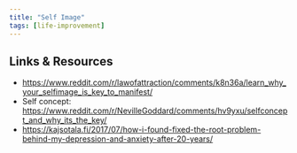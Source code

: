 ```yaml
---
title: "Self Image"
tags: [life-improvement]
---
```


## Links & Resources
- https://www.reddit.com/r/lawofattraction/comments/k8n36a/learn_why_your_selfimage_is_key_to_manifest/
- Self concept: https://www.reddit.com/r/NevilleGoddard/comments/hv9yxu/selfconcept_and_why_its_the_key/
- https://kajsotala.fi/2017/07/how-i-found-fixed-the-root-problem-behind-my-depression-and-anxiety-after-20-years/